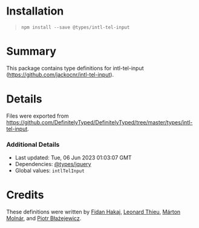 # Installation
> `npm install --save @types/intl-tel-input`

# Summary
This package contains type definitions for intl-tel-input (https://github.com/jackocnr/intl-tel-input).

# Details
Files were exported from https://github.com/DefinitelyTyped/DefinitelyTyped/tree/master/types/intl-tel-input.

### Additional Details
 * Last updated: Tue, 06 Jun 2023 01:03:07 GMT
 * Dependencies: [@types/jquery](https://npmjs.com/package/@types/jquery)
 * Global values: `intlTelInput`

# Credits
These definitions were written by [Fidan Hakaj](https://github.com/fdnhkj), [Leonard Thieu](https://github.com/leonard-thieu), [Márton Molnár](https://github.com/molnarm), and [Piotr Błażejewicz](https://github.com/peterblazejewicz).
